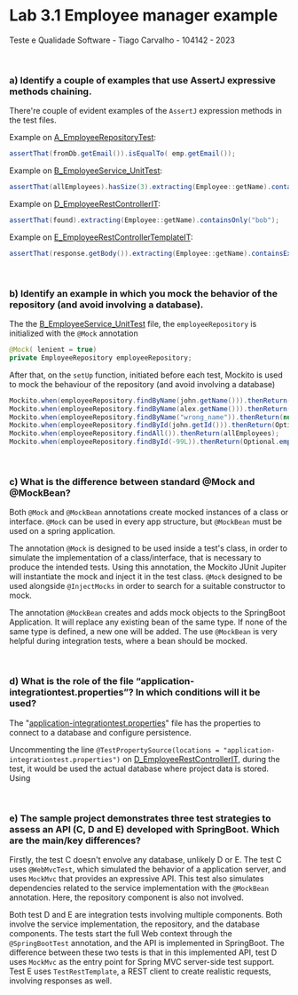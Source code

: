 # **Lab 3.1 Employee manager example**

Teste e Qualidade Software - Tiago Carvalho - 104142 - 2023

</br>

### **a) Identify a couple of examples that use AssertJ expressive methods chaining.**

There're couple of evident examples of the `AssertJ` expression methods in the test files.

Example on [A_EmployeeRepositoryTest](https://github.com/tiagosora/TQS_104142/blob/main/lab3/lab3_1employee/src/test/java/tqsdemo/employeemngr/employee/A_EmployeeRepositoryTest.java):

``` java
assertThat(fromDb.getEmail()).isEqualTo( emp.getEmail());
```

Example on [B_EmployeeService_UnitTest](https://github.com/tiagosora/TQS_104142/blob/main/lab3/lab3_1employee/src/test/java/tqsdemo/employeemngr/employee/B_EmployeeService_UnitTest.java):

``` java
assertThat(allEmployees).hasSize(3).extracting(Employee::getName).contains(alex.getName(), john.getName(), bob.getName());
```

Example on [D_EmployeeRestControllerIT](https://github.com/tiagosora/TQS_104142/blob/main/lab3/lab3_1employee/src/test/java/tqsdemo/employeemngr/employee/D_EmployeeRestControllerIT.java):

``` java
assertThat(found).extracting(Employee::getName).containsOnly("bob");
```

Example on [E_EmployeeRestControllerTemplateIT](https://github.com/tiagosora/TQS_104142/blob/main/lab3/lab3_1employee/src/test/java/tqsdemo/employeemngr/employee/E_EmployeeRestControllerTemplateIT.java):

``` java
assertThat(response.getBody()).extracting(Employee::getName).containsExactly("bob", "alex");
```

</br>

### **b) Identify an example in which you mock the behavior of the repository (and avoid involving a database).**

The the [B_EmployeeService_UnitTest](https://github.com/tiagosora/TQS_104142/blob/main/lab3/lab3_1employee/src/test/java/tqsdemo/employeemngr/employee/B_EmployeeService_UnitTest.java) file, the `employeeRepository` is initialized with the `@Mock` annotation

``` java
@Mock( lenient = true)
private EmployeeRepository employeeRepository;
```

After that, on the `setUp` function, initiated before each test, Mockito is used to mock the behaviour of the repository (and avoid involving a database)

``` java
Mockito.when(employeeRepository.findByName(john.getName())).thenReturn(john);
Mockito.when(employeeRepository.findByName(alex.getName())).thenReturn(alex);
Mockito.when(employeeRepository.findByName("wrong_name")).thenReturn(null);
Mockito.when(employeeRepository.findById(john.getId())).thenReturn(Optional.of(john));
Mockito.when(employeeRepository.findAll()).thenReturn(allEmployees);
Mockito.when(employeeRepository.findById(-99L)).thenReturn(Optional.empty());
```

</br>

### **c) What is the difference between standard @Mock and @MockBean?**

Both `@Mock` and `@MockBean` annotations create mocked instances of a class or interface. `@Mock` can be used in every app structure, but `@MockBean` must be used on a spring application.

The annotation `@Mock` is designed to be used inside a test's class, in order to simulate the implementation of a class/interface, that is necessary to produce the intended tests. Using this annotation, the Mockito JUnit Jupiter will instantiate the mock and inject it in the test class. `@Mock` designed to be used alongside `@InjectMocks` in order to search for a suitable constructor to mock.

The annotation `@MockBean` creates and adds mock objects to the SpringBoot Application. It will replace any existing bean of the same type. If none of the same type is defined, a new one will be added.  The use `@MockBean` is very helpful during integration tests, where a bean should be mocked.

</br>

### **d) What is the role of the file “application-integrationtest.properties”? In which conditions will it be used?**

The "[application-integrationtest.properties](https://github.com/tiagosora/TQS_104142/blob/main/lab3/lab3_1employee/src/main/resources/application.properties)" file has the properties to connect to a database and configure persistence.

Uncommenting the line `@TestPropertySource(locations = "application-integrationtest.properties")` on [D_EmployeeRestControllerIT](https://github.com/tiagosora/TQS_104142/blob/main/lab3/lab3_1employee/src/test/java/tqsdemo/employeemngr/employee/D_EmployeeRestControllerIT.java), during the test, it would be used the actual database where project data is stored. Using 

</br>

### **e) The sample project demonstrates three test strategies to assess an API (C, D and E) developed with SpringBoot. Which are the main/key differences?**

Firstly, the test C doesn't envolve any database, unlikely D or E. The test C uses `@WebMvcTest`, which simulated the behavior of a application server, and uses `MockMvc` that provides an expressive API. This test also simulates dependencies related to the service implementation with the `@MockBean` annotation. Here, the repository component is also not involved.

Both test D and E are integration tests involving multiple components. Both involve the service implementation, the repository, and the database components. The tests start the full Web context through the `@SpringBootTest` annotation, and the API is implemented in SpringBoot. The difference between these two tests is that in this implemented API, test D uses `MockMvc` as the entry point for Spring MVC server-side test support. Test E uses `TestRestTemplate`, a REST client to create realistic requests, involving responses as well.
